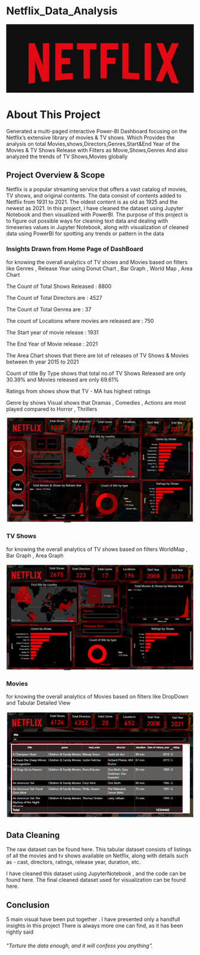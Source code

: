 # Netflix_Data_Analysis
![image alt](https://github.com/girishvalluri192/Netflix_Data_Analysis/blob/main/Img1.jpg)

# About This Project

Generated a multi-paged interactive Power-BI Dashboard focusing on the Netflix’s extensive library of movies &amp; TV shows. Which Provides the analysis on total Movies,shows,Directors,Genres,Start&amp;End Year of the Movies &amp; TV Shows Release with Filters as Movie,Shows,Genres And also analyzed the trends of TV Shows,Movies globally


## Project Overview & Scope

Netflix is a popular streaming service that offers a vast catalog of movies, TV shows, and original contents. The data consist of contents added to Netflix from 1931 to 2021. The oldest content is as old as 1925 and the newest as 2021. In this project, I have cleaned the dataset using Jupyter Notebook and then visualized with PowerBI. The purpose of this project is to figure out possible ways for cleaning text data and dealing with timeseries values in Jupyter Notebook, along with visualization of cleaned data using PowerBI for spotting any trends or pattern in the data


### Insights Drawn from Home Page of DashBoard

for knowing the overall analytics of TV shows and Movies  based on filters like Genres , Release Year using Donut Chart , Bar Graph , World Map , Area Chart

The Count of Total Shows Released :  8800

The Count of Total Directors are :  4527

The Count of Total Genrea are : 37

The count of Locations where movies are released are :  750

The Start year of movie release : 1931

The End Year of Movie release  :  2021

The Area Chart shows that there are lot of releases of TV Shows & Movies between th year  2015 to 2021


Count of title By Type shows that total no.of TV Shows Released are only 30.39%  and Movies released are only 69.61%


Ratings from shows show that TV - MA has highest ratings 


Genre by shows Visual shows that Dramas , Comedies , Actions are most played compared to Horror , Thrillers




![image alt](https://github.com/girishvalluri192/Netflix_Data_Analysis/blob/main/Home_Page.png)


### TV Shows


for knowing the overall analytics of TV shows   based on filters WorldMap , Bar Graph , Area Graph

![image alt](https://github.com/girishvalluri192/Netflix_Data_Analysis/blob/main/TV_Shows_Page.png)

### Movies


for knowing the overall analytics of Movies  based on filters like DropDown and Tabular Detailed View


![image alt](https://github.com/girishvalluri192/Netflix_Data_Analysis/blob/main/Movies_Page.png)


## Data Cleaning

The raw dataset can be found here. This tabular dataset consists of listings of all the movies and tv shows available on Netflix, along with details such as - cast, directors, ratings, release year, duration, etc.

I have cleaned this dataset using JupyterNotebook , and the code can be found here. The final cleaned dataset used for visualization can be found here.



## Conclusion

5 main visual have been put together . I have presented only a handfull insights in this project There is always more one can find, as it has been rightly said 
###### "Torture the data enough, and it will confess you anything".

